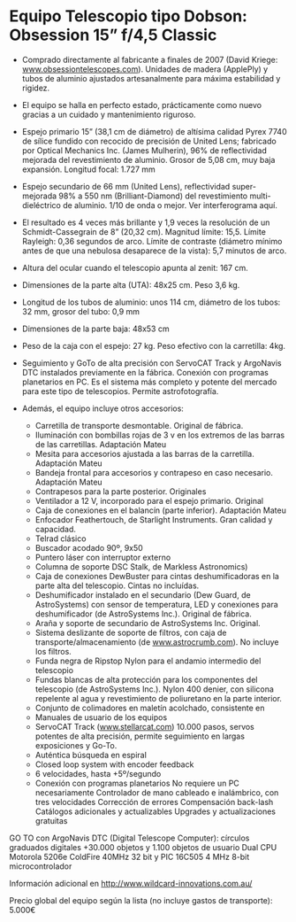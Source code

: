 # Equipo Telescopio tipo Dobson: Obsession 15” f/4,5 Classic

* Comprado directamente al fabricante a finales de 2007 (David Kriege: www.obsessiontelescopes.com). Unidades de madera (ApplePly) y tubos de aluminio ajustados artesanalmente para máxima estabilidad y rigidez.
* El equipo se halla en perfecto estado, prácticamente como nuevo gracias a un cuidado y mantenimiento riguroso.
* Espejo primario 15” (38,1 cm de diámetro) de altísima calidad Pyrex 7740 de sílice fundido con recocido de precisión de United Lens; fabricado por Optical Mechanics Inc. (James Mulherin), 96% de reflectividad mejorada del revestimiento de aluminio. Grosor de 5,08 cm, muy baja expansión. Longitud focal: 1.727 mm
* Espejo secundario de 66 mm (United Lens), reflectividad super-mejorada 98% a 550 nm (Brilliant-Diamond) del revestimiento multi-dieléctrico de aluminio. 1/10 de onda o mejor. Ver interferograma aquí.
* El resultado es 4 veces más brillante y 1,9 veces la resolución de un Schmidt-Cassegrain de 8” (20,32 cm). Magnitud límite: 15,5. Límite Rayleigh: 0,36 segundos de arco. Límite de contraste (diámetro mínimo antes de que una nebulosa desaparece de la vista): 5,7 minutos de arco.
* Altura del ocular cuando el telescopio apunta al zenit: 167 cm.
* Dimensiones de la parte alta (UTA): 48x25 cm. Peso 3,6 kg.
* Longitud de los tubos de aluminio: unos 114 cm, diámetro de los tubos: 32 mm, grosor del tubo: 0,9 mm
* Dimensiones de la parte baja: 48x53 cm
* Peso de la caja con el espejo: 27 kg. Peso efectivo con la carretilla: 4kg.
* Seguimiento y GoTo de alta precisión con ServoCAT Track y ArgoNavis DTC instalados previamente en la fábrica. Conexión con programas planetarios en PC. Es el sistema más completo y potente del mercado para este tipo de telescopios. Permite astrofotografía.

* Además, el equipo incluye otros accesorios:
    * Carretilla de transporte desmontable. Original de fábrica.
    * Iluminación con bombillas rojas de 3 v en los extremos de las barras de las carretillas. Adaptación Mateu
    * Mesita para accesorios ajustada a las barras de la carretilla. Adaptación Mateu
    * Bandeja frontal para accesorios y contrapeso en caso necesario. Adaptación Mateu
    * Contrapesos para la parte posterior. Originales
    * Ventilador a 12 V, incorporado para el espejo primario. Original
    * Caja de conexiones en el balancín (parte inferior). Adaptación Mateu
    * Enfocador Feathertouch, de Starlight Instruments. Gran calidad y capacidad.
    * Telrad clásico
    * Buscador acodado 90º, 9x50
    * Puntero láser con interruptor externo
    * Columna de soporte DSC Stalk, de Markless Astronomics)
    * Caja de conexiones DewBuster para cintas deshumificadoras en la parte alta del telescopio. Cintas no incluídas.
    * Deshumificador instalado en el secundario (Dew Guard, de AstroSystems) con sensor de temperatura, LED y conexiones para deshumificador (de AstroSystems Inc.). Original de fábrica.
    * Araña y soporte de secundario de AstroSystems Inc. Original.
    * Sistema deslizante de soporte de filtros, con caja de transporte/almacenamiento (de www.astrocrumb.com). No incluye los filtros.
    * Funda negra de Ripstop Nylon para el andamio intermedio del telescopio
    * Fundas blancas de alta protección para los componentes del telescopio (de AstroSystems Inc.). Nylon 400 denier, con silicona repelente al agua y revestimiento de poliuretano en la parte interior.
    * Conjunto de colimadores en maletín acolchado, consistente en
    * Manuales de usuario de los equipos
    * ServoCAT Track (www.stellarcat.com) 10.000 pasos, servos potentes de alta precisión, permite seguimiento en largas exposiciones y Go-To.
    * Auténtica búsqueda en espiral
    * Closed loop system with encoder feedback
    * 6 velocidades, hasta +5º/segundo
    * Conexión con programas planetarios
No requiere un PC necesariamente
Controlador de mano cableado e inalámbrico, con tres velocidades
Corrección de errores
Compensación back-lash
Catálogos adicionales y actualizables
Upgrades y actualizaciones gratuitas

GO TO con ArgoNavis DTC (Digital Telescope Computer): círculos graduados digitales +30.000
objetos y 1.100 objetos de usuario
Dual CPU Motorola 5206e ColdFire 40MHz 32 bit y PIC 16C505 4 MHz 8-bit microcontrolador

Información adicional en http://www.wildcard-innovations.com.au/

Precio global del equipo según la lista (no incluye gastos de transporte): 5.000€
